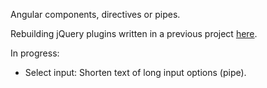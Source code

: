 Angular components, directives or pipes.  
  
Rebuilding jQuery plugins written in a previous project [here](https://github.com/BumbleB2na/web-dev-suite).  
  
In progress:  
- Select input: Shorten text of long input options (pipe).  

